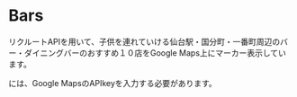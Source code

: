 # Bars
リクルートAPIを用いて、子供を連れていける仙台駅・国分町・一番町周辺のバー・ダイニングバーのおすすめ１０店をGoogle Maps上にマーカー表示しています。</br>
<?php $API_key ?>には、Google MapsのAPIkeyを入力する必要があります。
